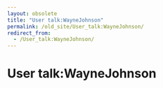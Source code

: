 ```yaml
---
layout: obsolete
title: "User talk:WayneJohnson"
permalink: /old_site/User_talk:WayneJohnson/
redirect_from:
  - /User_talk:WayneJohnson/
---
```


User talk:WayneJohnson
======================



